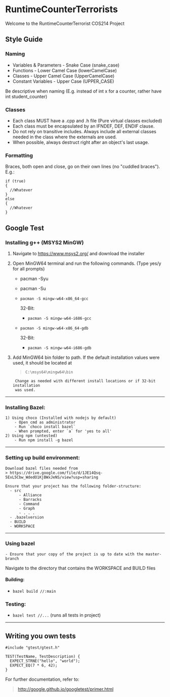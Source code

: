 # RuntimeCounterTerrorists

Welcome to the RuntimeCounterTerrorist COS214 Project

## Style Guide

### Naming
- Variables & Parameters - Snake Case (snake_case)
- Functions - Lower Camel Case (lowerCamelCase)
- Classes - Upper Camel Case (UpperCamelCase)
- Constant Variables - Upper Case (UPPER_CASE)

Be descriptive when naming (E.g. instead of int x for a counter, rather have int student_counter)

### Classes
- Each class MUST have a .cpp and .h file (Pure virtual classes excluded)
- Each class must be encapsulated by an IFNDEF, DEF, ENDIF clause.
- Do not rely on transitive includes. Always include all external classes needed in the class where the externals are used.
- When possible, always destruct right after an object's last usage.

### Formatting
Braces, both open and close, go on their own lines (no "cuddled braces"). E.g.:
```
if (true)
{
  //Whatever
}
else 
{
  //Whatever
}
```
## Google Test
### Installing g++ (MSYS2 MinGW)
1)  Navigate to https://www.msys2.org/ and download the installer
2)  Open MinGW64 terminal and run the following commands. (Type yes/y for all prompts)
    - pacman -Syu
    - pacman -Su
    - `pacman -S mingw-w64-x86_64-gcc`

      32-Bit:
      - `pacman -S mingw-w64-i686-gcc`
    - `pacman -S mingw-w64-x86_64-gdb`
      
      32-Bit:
      - `pacman -S mingw-w64-i686-gdb`
3) Add MinGW64 bin folder to path. If the default installation values were used, it should be located at 
    > `C:\msys64\mingw64\bin`
    
        Change as needed with different install locations or if 32-bit installation 
        was used.
---
### Installing Bazel:
    1) Using choco (Installed with nodejs by default)
        - Open cmd as administrator
        - Run `choco install bazel`
        - When prompted, enter `a` for 'yes to all' 
    2) Using npm (untested)
        - Run npm install -g bazel
---
### Setting up build environment:
    Download bazel files needed from 
    > https://drive.google.com/file/d/1JE14Qsq-5ExL5Cbw_WdedO1KjBWxJeNS/view?usp=sharing

    Ensure that your project has the following folder-structure:
      - src
          - Alliance
          - Barracks
          - Command
          - Graph
          - . . . 
      - .bazelversion
      - BUILD
      - WORKSPACE
---
### Using bazel
    - Ensure that your copy of the project is up to date with the master-branch
  
  Navigate to the directory that contains the WORKSPACE and BUILD files
  #### Building:
  -  `bazel build //:main`
  ### Testing:
  - `bazel test //...` (runs all tests in project)
---
## Writing you own tests
```
#include "gtest/gtest.h"

TEST(TestName, TestDescription) {
  EXPECT_STRNE("hello", "world");
  EXPECT_EQ(7 * 6, 42);
}
```

For further documentation, refer to:
> http://google.github.io/googletest/primer.html